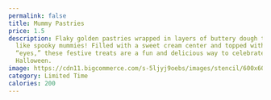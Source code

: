 ```yaml
---
permalink: false
title: Mummy Pastries
price: 1.5
description: Flaky golden pastries wrapped in layers of buttery dough to look
  like spooky mummies! Filled with a sweet cream center and topped with candy
  “eyes,” these festive treats are a fun and delicious way to celebrate
  Halloween.
image: https://cdn11.bigcommerce.com/s-5ljyj9oebs/images/stencil/600x600/products/12758/38253/P080624154548_1__89364.1734380509.jpg?c=2
category: Limited Time
calories: 200
---
```

